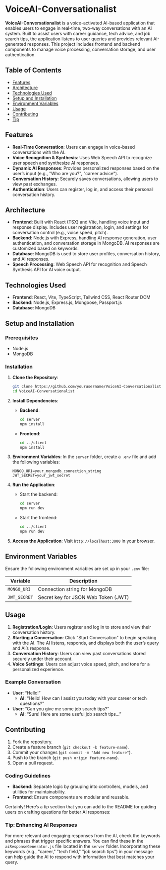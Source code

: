 # VoiceAI-Conversationalist

**VoiceAI-Conversationalist** is a voice-activated AI-based application that enables users to engage in real-time, two-way conversations with an AI system. Built to assist users with career guidance, tech advice, and job search tips, the application listens to user queries and provides relevant AI-generated responses. This project includes frontend and backend components to manage voice processing, conversation storage, and user authentication.

## Table of Contents
- [Features](#features)
- [Architecture](#architecture)
- [Technologies Used](#technologies-used)
- [Setup and Installation](#setup-and-installation)
- [Environment Variables](#environment-variables)
- [Usage](#usage)
- [Contributing](#contributing)
- [Tip](#Tip)

## Features
- **Real-Time Conversation**: Users can engage in voice-based conversations with the AI.
- **Voice Recognition & Synthesis**: Uses Web Speech API to recognize user speech and synthesize AI responses.
- **Dynamic AI Responses**: Provides personalized responses based on the user’s input (e.g., "Who are you?", "career advice").
- **Conversation History**: Securely saves conversations, allowing users to view past exchanges.
- **Authentication**: Users can register, log in, and access their personal conversation history.

## Architecture
- **Frontend**: Built with React (TSX) and Vite, handling voice input and response display. Includes user registration, login, and settings for conversation control (e.g., voice speed, pitch).
- **Backend**: Node.js with Express, handling AI response generation, user authentication, and conversation storage in MongoDB. AI responses are customized based on keywords.
- **Database**: MongoDB is used to store user profiles, conversation history, and AI responses.
- **Speech Processing**: Web Speech API for recognition and Speech Synthesis API for AI voice output.

## Technologies Used
- **Frontend**: React, Vite, TypeScript, Tailwind CSS, React Router DOM
- **Backend**: Node.js, Express.js, Mongoose, Passport.js
- **Database**: MongoDB

## Setup and Installation

### Prerequisites
- Node.js
- MongoDB


### Installation
1. **Clone the Repository**:
   ```bash
   git clone https://github.com/yourusername/VoiceAI-Conversationalist.git
   cd VoiceAI-Conversationalist
   ```

2. **Install Dependencies**:
   - **Backend**:
     ```bash
     cd server
     npm install
     ```
   - **Frontend**:
     ```bash
     cd ../client
     npm install
     ```

3. **Environment Variables**:
   In the `server` folder, create a `.env` file and add the following variables:

   ```plaintext
   MONGO_URI=your_mongodb_connection_string
   JWT_SECRET=your_jwt_secret
   ```

4. **Run the Application**:
   - Start the backend:
     ```bash
     cd server
     npm run dev
     ```
   - Start the frontend:
     ```bash
     cd ../client
     npm run dev
     ```

5. **Access the Application**:
   Visit `http://localhost:3000` in your browser.

## Environment Variables
Ensure the following environment variables are set up in your `.env` file:

| Variable                | Description                                |
|-------------------------|--------------------------------------------|
| `MONGO_URI`             | Connection string for MongoDB              |
| `JWT_SECRET`            | Secret key for JSON Web Token (JWT)        |

## Usage
1. **Registration/Login**: Users register and log in to store and view their conversation history.
2. **Starting a Conversation**: Click "Start Conversation" to begin speaking with the AI. The AI listens, responds, and displays both the user’s query and AI’s response.
3. **Conversation History**: Users can view past conversations stored securely under their account.
4. **Voice Settings**: Users can adjust voice speed, pitch, and tone for a personalized experience.

### Example Conversation
- **User**: “Hello!”
  - **AI**: “Hello! How can I assist you today with your career or tech questions?”
- **User**: “Can you give me some job search tips?”
  - **AI**: “Sure! Here are some useful job search tips...”

## Contributing
1. Fork the repository.
2. Create a feature branch (`git checkout -b feature-name`).
3. Commit your changes (`git commit -m "Add new feature"`).
4. Push to the branch (`git push origin feature-name`).
5. Open a pull request.

### Coding Guidelines
- **Backend**: Separate logic by grouping into controllers, models, and utilities for maintainability.
- **Frontend**: Ensure components are modular and reusable.

Certainly! Here’s a tip section that you can add to the README for guiding users on crafting questions for better AI responses:



### Tip: Enhancing AI Responses
For more relevant and engaging responses from the AI, check the keywords and phrases that trigger specific answers. You can find these in the `aiResponseGenerator.js` file located in the `server` folder. Incorporating these keywords (e.g., "career," "tech field," "job search tips") in your message can help guide the AI to respond with information that best matches your query.
